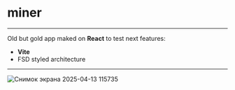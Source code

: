 # miner

---

Old but gold app maked on **React** to test next features:

- **Vite**
- FSD styled architecture

---

![Снимок экрана 2025-04-13 115735](https://github.com/user-attachments/assets/489851e8-a052-4081-9429-d0f9cc1118a0)
